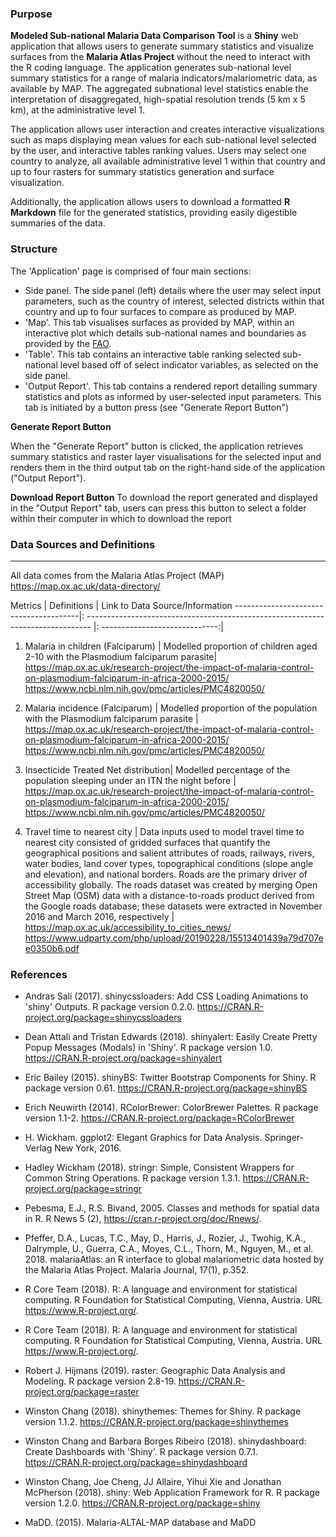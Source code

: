 ###  Purpose

**Modeled Sub-national Malaria Data Comparison Tool** is a **Shiny** web application that allows users to generate summary statistics and visualize surfaces from the **Malaria Atlas Project** without the need to interact with the R coding language. The application generates sub-national level summary statistics for a range of malaria indicators/malariometric data, as available by MAP. The aggregated subnational level statistics enable the interpretation of disaggregated, high-spatial resolution trends (5 km x 5 km), at the administrative level 1.

The application allows user interaction and creates interactive visualizations such as maps displaying mean values for each sub-national level selected by the user, and interactive tables ranking values. Users may select one country to analyze, all available administrative level 1 within that country and up to four rasters for summary statistics generation and surface visualization.

Additionally, the application allows users to download a formatted **R Markdown** file for the generated statistics, providing easily digestible summaries of the data.

###  Structure

The 'Application' page is comprised of four main sections:

- Side panel. The side panel (left) details where the user may select input parameters, such as the country of interest, selected districts within that country and up to four surfaces to compare as produced by MAP.
- 'Map'. This tab visualises surfaces as provided by MAP, within an interactive plot which details sub-national names and boundaries as provided by the [FAO](http://www.fao.org/home/en/).
- 'Table'. This tab contains an interactive table ranking selected sub-national level based off of select indicator variables, as selected on the side panel.
- 'Output Report'. This tab contains a rendered report detailing summary statistics and plots as informed by user-selected input parameters. This tab is initiated by a button press (see "Generate Report Button")

**Generate Report Button**

When the "Generate Report" button is clicked, the application retrieves summary statistics and raster layer visualisations for the selected input and renders them in the third output tab on the right-hand side of the application ("Output Report").

**Download Report Button**
To download the report generated and displayed in the "Output Report" tab, users can press this button to select a folder within their computer in which to download the report

### Data Sources and Definitions
-----------------------------------------

All data comes from the Malaria Atlas Project (MAP) https://map.ox.ac.uk/data-directory/


Metrics                       | Definitions                                                                   | Link to Data Source/Information
---------------------------------------|: ------------------------------------------------------------------------------- |: -----------------------------:|
1. Malaria in children (Falciparum)    | Modelled proportion of children aged 2-10 with the Plasmodium falciparum parasite| https://map.ox.ac.uk/research-project/the-impact-of-malaria-control-on-plasmodium-falciparum-in-africa-2000-2015/
https://www.ncbi.nlm.nih.gov/pmc/articles/PMC4820050/ 
   
2. Malaria incidence (Falciparum)      | Modelled proportion of the population with the Plasmodium falciparum parasite    | https://map.ox.ac.uk/research-project/the-impact-of-malaria-control-on-plasmodium-falciparum-in-africa-2000-2015/
https://www.ncbi.nlm.nih.gov/pmc/articles/PMC4820050/ 
    
3. Insecticide Treated Net distribution|  Modelled percentage of the population sleeping under an ITN the night before    | https://map.ox.ac.uk/research-project/the-impact-of-malaria-control-on-plasmodium-falciparum-in-africa-2000-2015/
https://www.ncbi.nlm.nih.gov/pmc/articles/PMC4820050/ 

4. Travel time to nearest city        | Data inputs used to model travel time to nearest city consisted of gridded surfaces that quantify the geographical positions and salient attributes of roads, railways, rivers, water bodies, land cover types, topographical conditions (slope angle and elevation), and national borders. Roads are the primary driver of accessibility globally. The roads dataset was created by merging Open Street Map (OSM) data with a distance-to-roads product derived from the Google roads database; these datasets were extracted in November 2016 and March 2016, respectively                                                      | https://map.ox.ac.uk/accessibility_to_cities_news/
https://www.udparty.com/php/upload/20190228/15513401439a79d707ee0350b6.pdf
       
### References

- Andras Sali (2017). shinycssloaders: Add CSS Loading Animations to 'shiny' Outputs. R package version 0.2.0. https://CRAN.R-project.org/package=shinycssloaders

- Dean Attali and Tristan Edwards (2018). shinyalert: Easily Create Pretty Popup Messages (Modals) in 'Shiny'. R package version 1.0. https://CRAN.R-project.org/package=shinyalert

- Eric Bailey (2015). shinyBS: Twitter Bootstrap Components for Shiny. R package version 0.61. https://CRAN.R-project.org/package=shinyBS

- Erich Neuwirth (2014). RColorBrewer: ColorBrewer Palettes. R package version 1.1-2. https://CRAN.R-project.org/package=RColorBrewer

- H. Wickham. ggplot2: Elegant Graphics for Data Analysis. Springer-Verlag New York, 2016.

- Hadley Wickham (2018). stringr: Simple, Consistent Wrappers for Common String Operations. R package version 1.3.1. https://CRAN.R-project.org/package=stringr

- Pebesma, E.J., R.S. Bivand, 2005. Classes and methods for spatial data in R. R News 5 (2), https://cran.r-project.org/doc/Rnews/.

- Pfeffer, D.A., Lucas, T.C., May, D., Harris, J., Rozier, J., Twohig, K.A., Dalrymple, U., Guerra, C.A., Moyes, C.L., Thorn, M., Nguyen, M., et al. 2018. malariaAtlas: an R interface to global malariometric data hosted by the Malaria Atlas Project. Malaria Journal, 17(1), p.352.

- R Core Team (2018). R: A language and environment for statistical computing. R Foundation for Statistical Computing, Vienna, Austria. URL https://www.R-project.org/.

- R Core Team (2018). R: A language and environment for statistical computing. R Foundation for Statistical Computing, Vienna, Austria. URL https://www.R-project.org/.

- Robert J. Hijmans (2019). raster: Geographic Data Analysis and Modeling. R package version 2.8-19. https://CRAN.R-project.org/package=raster

- Winston Chang (2018). shinythemes: Themes for Shiny. R package version 1.1.2. https://CRAN.R-project.org/package=shinythemes

- Winston Chang and Barbara Borges Ribeiro (2018). shinydashboard: Create Dashboards with 'Shiny'. R package version 0.7.1. https://CRAN.R-project.org/package=shinydashboard

- Winston Chang, Joe Cheng, JJ Allaire, Yihui Xie and Jonathan McPherson (2018). shiny: Web Application Framework for R. R package version 1.2.0. https://CRAN.R-project.org/package=shiny
- MaDD. (2015). Malaria-ALTAL-MAP database and MaDD
